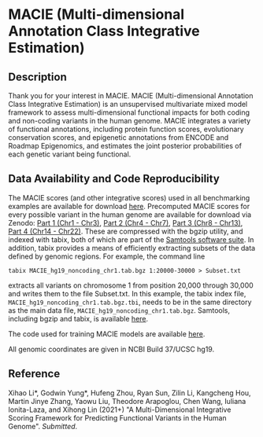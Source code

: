 # MACIE (Multi-dimensional Annotation Class Integrative Estimation)

## Description
Thank you for your interest in MACIE. MACIE (Multi-dimensional Annotation Class Integrative Estimation) is an unsupervised multivariate mixed model framework to assess multi-dimensional functional impacts for both coding and non-coding variants in the human genome. MACIE integrates a variety of functional annotations, including protein function scores, evolutionary conservation scores, and epigenetic annotations from ENCODE and Roadmap Epigenomics, and estimates the joint posterior probabilities of each genetic variant being functional.


## Data Availability and Code Reproducibility
The MACIE scores (and other integrative scores) used in all benchmarking examples are available for download [here](https://drive.google.com/drive/folders/1gzqsfgaO1WCh5pAQUgVlUNsX9HYneO7p?usp=sharing). Precomputed MACIE scores for every possible variant in the human genome are available for download via Zenodo: [Part 1 (Chr1 - Chr3)](https://zenodo.org/record/5755656), [Part 2 (Chr4 - Chr7)](https://zenodo.org/record/5756449), [Part 3 (Chr8 - Chr13)](https://zenodo.org/record/5756479), [Part 4 (Chr14 - Chr22)](https://zenodo.org/deposit/5756563). These are compressed with the bgzip utility, and indexed with tabix, both of which are part of the [Samtools software suite](http://www.htslib.org/). In addition, tabix provides a means of efficiently extracting subsets of the data defined by genomic regions. For example, the command line

`tabix MACIE_hg19_noncoding_chr1.tab.bgz 1:20000-30000 > Subset.txt`

extracts all variants on chromosome 1 from position 20,000 through 30,000 and writes them to the file Subset.txt. In this example, the tabix index file, `MACIE_hg19_noncoding_chr1.tab.bgz.tbi`, needs to be in the same directory as the main data file, `MACIE_hg19_noncoding_chr1.tab.bgz`. Samtools, including bgzip and tabix, is available [here](http://www.htslib.org/download). 

The code used for training MACIE models are available [here](https://github.com/xihaoli/MACIE/blob/main/code/MACIE.py).

All genomic coordinates are given in NCBI Build 37/UCSC hg19.

## Reference
Xihao Li*, Godwin Yung*, Hufeng Zhou, Ryan Sun, Zilin Li, Kangcheng Hou, Martin Jinye Zhang, Yaowu Liu, Theodore Arapoglou, Chen Wang, Iuliana Ionita-Laza, and Xihong Lin (2021+) "A Multi-Dimensional Integrative Scoring Framework for Predicting Functional Variants in the Human Genome". *Submitted*.
